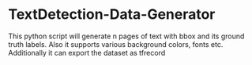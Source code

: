 # TextDetection-Data-Generator
This python script will generate n pages of text with bbox and its ground truth labels. Also it supports various background colors, fonts etc. Additionally it can export the dataset as tfrecord
